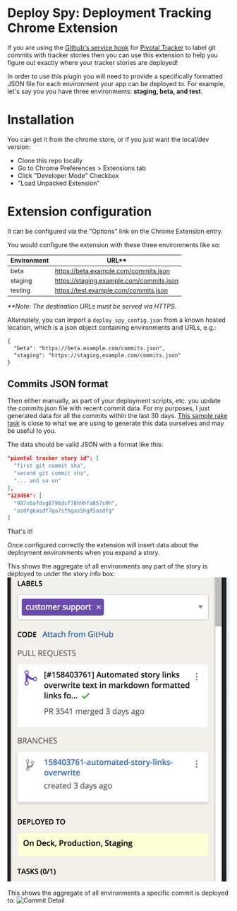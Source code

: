 # Deploy Spy: Deployment Tracking Chrome Extension
If you are using the [Github's service hook](http://www.pivotaltracker.com/community/tracker-blog/guide-githubs-service-hook-tracker)
for [Pivotal Tracker](http://www.pivotaltracker.com) to label git commits with tracker stories then you can use
this extension to help you figure out exactly where your tracker stories are deployed!

In order to use this plugin you will need to provide a specifically formatted JSON file for each environment
your app can be deployed to.  For example, let's say you you have three environments: **staging, beta, and test**.

# Installation

You can get it from the chrome store, or if you just want the local/dev
version:

* Clone this repo locally
* Go to Chrome Preferences > Extensions tab
* Click "Developer Mode" Checkbox
* "Load Unpacked Extension" 

# Extension configuration

It can be configured via the "Options" link on the Chrome Extension entry.

You would configure the extension with these three environments like so:

| Environment   | URL**                                    |
| ------------- |------------------------------------------|
| beta          | https://beta.example.com/commits.json    |
| staging       | https://staging.example.com/commits.json |
| testing       | https://test.example.com/commits.json    |

_**Note: The destination URLs must be served via HTTPS._

Alternately, you can import a `deploy_spy_config.json` from
a known hosted location, which
is a json object containing environments and URLs, e.g.:

```
{
  "beta": "https://beta.example.com/commits.json",
  "staging": "https://staging.example.com/commits.json"
}
```

## Commits JSON format

Then either manually, as part of your deployment scripts, etc. you update the commits.json file with recent commit
data.  For my purposes, I just generated data for all the commits within the last 30 days.  [This sample
rake task](sample.rake) is close to what we are using to generate this data ourselves and may be useful to you.

The data should be valid JSON with a format like this:

```json
"pivotal tracker story id": [
  "first git commit sha",
  "second git commit sha",
  "... and so on"
],
"123456": [
  "987s6afdsg8796dsf78h9hfa857s9h",
  "asdfg6asdf7ga7sfhgas5hgf5asdfg"
]
```

That's it!

Once configured correctly the extension will insert data about the deployment environments when you expand a story.

This shows the aggregate of all environments any part of the story is deployed to under the story info box:
![Story Detail](https://github.com/pivotaltracker/tracker_deployment_chrome_extension/blob/master/story_detail.png "Story Detail")

This shows the aggregate of all environments a specific commit is deployed to:
![Commit Detail](https://github.com/pivotaltracker/tracker_deployment_chrome_extension/blob/master/commit_detail.png "Commit Detail")

